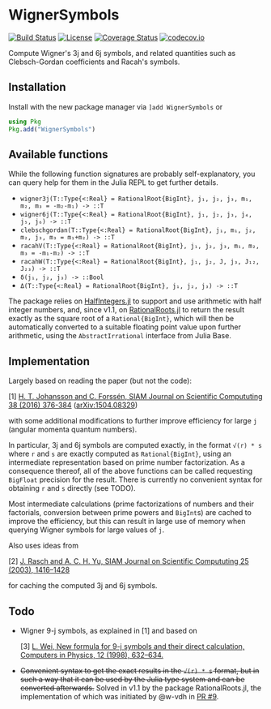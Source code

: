 # WignerSymbols

[![Build Status](https://travis-ci.org/Jutho/WignerSymbols.jl.svg?branch=master)](https://travis-ci.org/Jutho/WignerSymbols.jl)
[![License](http://img.shields.io/badge/license-MIT-brightgreen.svg?style=flat)](LICENSE.md)
[![Coverage Status](https://coveralls.io/repos/Jutho/WignerSymbols.jl/badge.svg?branch=master&service=github)](https://coveralls.io/github/Jutho/WignerSymbols.jl?branch=master)
[![codecov.io](http://codecov.io/github/Jutho/WignerSymbols.jl/coverage.svg?branch=master)](http://codecov.io/github/Jutho/WignerSymbols.jl?branch=master)

Compute Wigner's 3j and 6j symbols, and related quantities such as Clebsch-Gordan
coefficients and Racah's symbols.

## Installation
Install with the new package manager via `]add WignerSymbols` or
```julia
using Pkg
Pkg.add("WignerSymbols")
```

## Available functions
While the following function signatures are probably self-explanatory, you can query help
for them in the Julia REPL to get further details.
*   `wigner3j(T::Type{<:Real} = RationalRoot{BigInt}, j₁, j₂, j₃, m₁, m₂, m₃ = -m₂-m₁) -> ::T`
*   `wigner6j(T::Type{<:Real} = RationalRoot{BigInt}, j₁, j₂, j₃, j₄, j₅, j₆) -> ::T`
*   `clebschgordan(T::Type{<:Real} = RationalRoot{BigInt}, j₁, m₁, j₂, m₂, j₃, m₃ = m₁+m₂) -> ::T`
*   `racahV(T::Type{<:Real} = RationalRoot{BigInt}, j₁, j₂, j₃, m₁, m₂, m₃ = -m₁-m₂) -> ::T`
*   `racahW(T::Type{<:Real} = RationalRoot{BigInt}, j₁, j₂, J, j₃, J₁₂, J₂₃) -> ::T`
*   `δ(j₁, j₂, j₃) -> ::Bool`
*   `Δ(T::Type{<:Real} = RationalRoot{BigInt}, j₁, j₂, j₃) -> ::T`


The package relies on [HalfIntegers.jl](https://github.com/sostock/HalfIntegers.jl) to
support and use arithmetic with half integer numbers, and, since v1.1, on
[RationalRoots.jl](https://github.com/Jutho/RationalRoots.jl) to return the result exactly
as the square root of a `Rational{BigInt}`, which will then be automatically converted to a
suitable floating point value upon further arithmetic, using the `AbstractIrrational`
interface from Julia Base.

## Implementation
Largely based on reading the paper (but not the code):

[1] [H. T. Johansson and C. Forssén, SIAM Journal on Scientific Compututing 38 (2016) 376-384](https://doi.org/10.1137/15M1021908) ([arXiv:1504.08329](https://arxiv.org/abs/1504.08329))

with some additional modifications to further improve efficiency for large `j` (angular
momenta quantum numbers).

In particular, 3j and 6j symbols are computed exactly, in the format `√(r) * s` where `r`
and `s` are exactly computed as `Rational{BigInt}`, using an intermediate representation
based on prime number factorization. As a consequence thereof, all of the above functions
can be called requesting `BigFloat` precision for the result. There is currently no
convenient syntax for obtaining `r` and `s` directly (see TODO).

Most intermediate calculations (prime factorizations of numbers and their factorials,
conversion between prime powers and `BigInt`s) are cached to improve the efficiency, but
this can result in large use of memory when querying Wigner symbols for large values of `j`.

Also uses ideas from

[2] [J. Rasch and A. C. H. Yu, SIAM Journal on Scientific Compututing 25 (2003), 1416–1428](https://doi.org/10.1137/S1064827503422932)

for caching the computed 3j and 6j symbols.

## Todo
*   Wigner 9-j symbols, as explained in [1] and based on

    [3] [L. Wei, New formula for 9-j symbols and their direct calculation, Computers in Physics, 12 (1998), 632–634.](http://citeseerx.ist.psu.edu/viewdoc/download?doi=10.1.1.481.5946&rep=rep1&type=pdf)

*   ~~Convenient syntax to get the exact results in the `√(r) * s` format, but in such a way
    that it can be used by the Julia type system and can be converted afterwards.~~
    Solved in v1.1 by the package RationalRoots.jl, the implementation of which was initiated by @w-vdh in [PR #9](https://github.com/Jutho/WignerSymbols.jl/pull/9).
